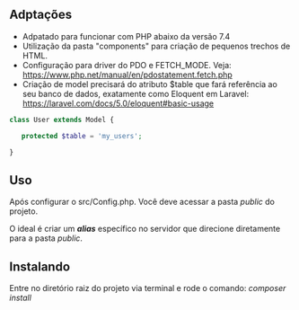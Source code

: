 ## Adptações
 - Adpatado para funcionar com PHP abaixo da versão 7.4
 - Utilização da pasta "components" para criação de pequenos trechos de HTML.
 - Configuração para driver do PDO e FETCH_MODE. Veja: https://www.php.net/manual/en/pdostatement.fetch.php
 - Criação de model precisará do atributo $table que fará referência ao seu banco de dados, exatamente como Eloquent em Laravel: https://laravel.com/docs/5.0/eloquent#basic-usage
 
 ```php
 class User extends Model {

    protected $table = 'my_users';

}
```

## Uso
Após configurar o src/Config.php. Você deve acessar a pasta *public* do projeto.

O ideal é criar um ***alias*** específico no servidor que direcione diretamente para a pasta *public*.

## Instalando
Entre no diretório raiz do projeto via terminal e rode o comando:
*composer install*
